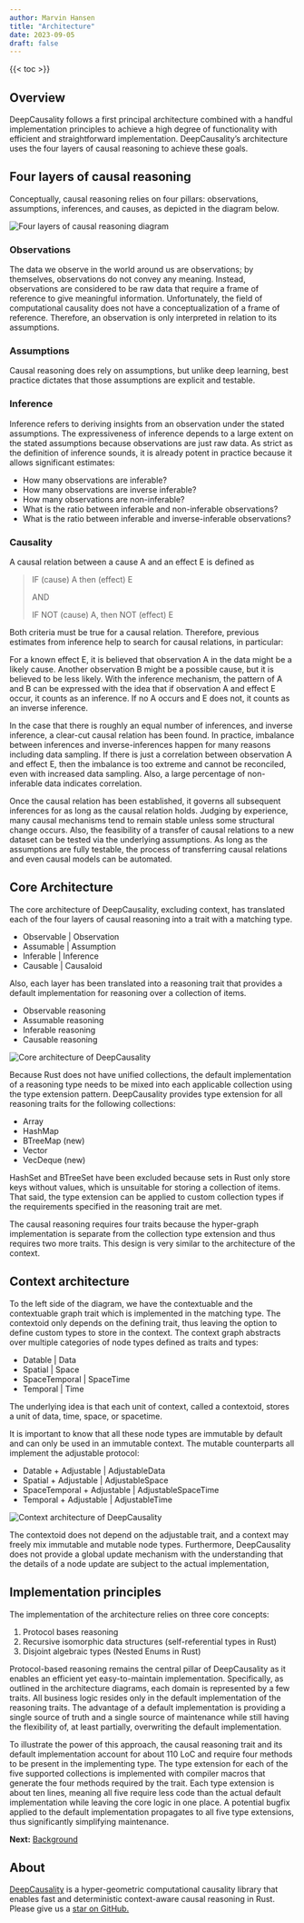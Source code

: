 ```yaml
---
author: Marvin Hansen
title: "Architecture"
date: 2023-09-05
draft: false
---
```


[//]: # (SPDX-License-Identifier: CC-BY-4.0)

{{< toc >}}

## Overview

DeepCausality follows a first principal architecture combined with a handful implementation principles to achieve a high
degree of functionality with efficient and straightforward implementation. DeepCausality’s architecture uses the four
layers of causal reasoning to achieve these goals.

## Four layers of causal reasoning

Conceptually, causal reasoning relies on four pillars: observations, assumptions, inferences, and causes, as depicted in
the diagram below.

![Four layers of causal reasoning diagram](/img/docs/four-layers.png)

### Observations

The data we observe in the world around us are observations; by themselves, observations do not convey any meaning.
Instead, observations are considered to be raw data that require a frame of reference to give meaningful information.
Unfortunately, the field of computational causality does not have a conceptualization of a frame of reference.
Therefore, an observation is only interpreted in relation to its assumptions.

### Assumptions

Causal reasoning does rely on assumptions, but unlike deep learning, best practice dictates that those assumptions are
explicit and testable.

### Inference

Inference refers to deriving insights from an observation under the stated assumptions. The expressiveness of inference
depends to a large extent on the stated assumptions because observations are just raw data. As strict as the definition
of inference sounds, it is already potent in practice because it allows significant estimates:

* How many observations are inferable?
* How many observations are inverse inferable?
* How many observations are non-inferable?
* What is the ratio between inferable and non-inferable observations?
* What is the ratio between inferable and inverse-inferable observations?

### Causality

A causal relation between a cause A and an effect E is defined as

> IF (cause) A then (effect) E
>
> AND
>
> IF NOT (cause) A, then NOT (effect) E

Both criteria must be true for a causal relation. Therefore, previous estimates from inference help to search for causal
relations, in particular:

For a known effect E, it is believed that observation A in the data might be a likely cause. Another observation B might
be a possible cause, but it is believed to be less likely. With the inference mechanism, the pattern of A and B can be
expressed with the idea that if observation A and effect E occur, it counts as an inference. If no A occurs and E does
not, it counts as an inverse inference.

In the case that there is roughly an equal number of inferences, and inverse inference, a clear-cut causal relation has
been found. In practice, imbalance between inferences and inverse-inferences happen for many reasons including data
sampling. If there is just a correlation between observation A and effect E, then the imbalance is too extreme and
cannot be reconciled, even with increased data sampling. Also, a large percentage of non-inferable data indicates
correlation.

Once the causal relation has been established, it governs all subsequent inferences for as long as the causal relation
holds. Judging by experience, many causal mechanisms tend to remain stable unless some structural change occurs. Also,
the feasibility of a transfer of causal relations to a new dataset can be tested via the underlying assumptions. As long
as the assumptions are fully testable, the process of transferring causal relations and even causal models can be
automated.

## Core Architecture

The core architecture of DeepCausality, excluding context, has translated each of the four layers of causal reasoning
into a trait with a matching type.

* Observable | Observation
* Assumable | Assumption
* Inferable | Inference
* Causable | Causaloid

Also, each layer has been translated into a reasoning trait that provides a default implementation for reasoning over a
collection of items.

* Observable reasoning
* Assumable reasoning
* Inferable reasoning
* Causable reasoning

![Core architecture of DeepCausality](/img/docs/core-architecture.png)

Because Rust does not have unified collections, the default implementation of a reasoning type needs to be mixed into
each applicable collection using the type extension pattern. DeepCausality provides type extension for all reasoning
traits for the following collections:

* Array
* HashMap
* BTreeMap (new)
* Vector
* VecDeque (new)

HashSet and BTreeSet have been excluded because sets in Rust only store keys without values, which is unsuitable for
storing a collection of items. That said, the type extension can be applied to custom collection types if the
requirements specified in the reasoning trait are met.

The causal reasoning requires four traits because the hyper-graph implementation is separate from the collection type
extension and thus requires two more traits. This design is very similar to the architecture of the context.

## Context architecture

To the left side of the diagram, we have the contextuable and the contextuable graph trait which is implemented in the
matching type. The contextoid only depends on the defining trait, thus leaving the option to define custom types to
store in the context. The context graph abstracts over multiple categories of node types defined as traits and types:

* Datable | Data
* Spatial | Space
* SpaceTemporal | SpaceTime
* Temporal | Time

The underlying idea is that each unit of context, called a contextoid, stores a unit of data, time, space, or spacetime.

It is important to know that all these node types are immutable by default and can only be used in an immutable context.
The mutable counterparts all implement the adjustable protocol:

* Datable + Adjustable | AdjustableData
* Spatial + Adjustable | AdjustableSpace
* SpaceTemporal + Adjustable | AdjustableSpaceTime
* Temporal + Adjustable | AdjustableTime

![Context architecture of DeepCausality](/img/docs/architecture-context.png)

The contextoid does not depend on the adjustable trait, and a context may freely mix immutable and mutable node types.
Furthermore, DeepCausality does not provide a global update mechanism with the understanding that the details of a node
update are subject to the actual implementation,

## Implementation principles

The implementation of the architecture relies on three core concepts:

1) Protocol bases reasoning
2) Recursive isomorphic data structures (self-referential types in Rust)
3) Disjoint algebraic types (Nested Enums in Rust)

Protocol-based reasoning remains the central pillar of DeepCausality as it enables an efficient yet easy-to-maintain
implementation. Specifically, as outlined in the architecture diagrams, each domain is represented by a few traits. All
business logic resides only in the default implementation of the reasoning traits. The advantage of a default
implementation is providing a single source of truth and a single source of maintenance while still having the
flexibility of, at least partially, overwriting the default implementation.

To illustrate the power of this approach, the causal reasoning trait and its default implementation account for about
110 LoC and require four methods to be present in the implementing type. The type extension for each of the five
supported collections is implemented with compiler macros that generate the four methods required by the trait.
Each type extension is about ten lines, meaning all five require less code than the actual default implementation while
leaving the core logic in one place. A potential bugfix applied to the default implementation propagates to all five
type extensions, thus significantly simplifying maintenance.

**Next:** [Background](/docs/background/)

## About

[DeepCausality](https://deepcausality.com/) is a hyper-geometric computational causality library that enables fast and
deterministic context-aware
causal reasoning in Rust. Please give us a [star on GitHub.](https://github.com/deepcausality-rs/deep_causality)
